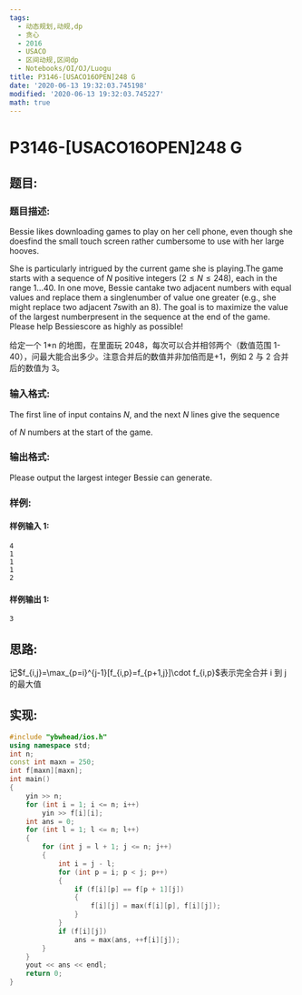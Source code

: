 ```yaml
---
tags:
  - 动态规划,动规,dp
  - 贪心
  - 2016
  - USACO
  - 区间动规,区间dp
  - Notebooks/OI/OJ/Luogu
title: P3146-[USACO16OPEN]248 G
date: '2020-06-13 19:32:03.745198'
modified: '2020-06-13 19:32:03.745227'
math: true
---
```


# P3146-[USACO16OPEN]248 G

## 题目:

### 题目描述:

Bessie likes downloading games to play on her cell phone, even though she doesfind the small touch screen rather cumbersome to use with her large hooves.

She is particularly intrigued by the current game she is playing.The game starts with a sequence of $N$ positive integers ($2 \leq N\leq 248$), each in the range $1 \ldots 40$. In one move, Bessie cantake two adjacent numbers with equal values and replace them a singlenumber of value one greater (e.g., she might replace two adjacent 7swith an 8). The goal is to maximize the value of the largest numberpresent in the sequence at the end of the game. Please help Bessiescore as highly as possible!

给定一个 1\*n 的地图，在里面玩 2048，每次可以合并相邻两个（数值范围 1-40），问最大能合出多少。注意合并后的数值并非加倍而是+1，例如 2 与 2 合并后的数值为 3。

### 输入格式:

The first line of input contains $N$, and the next $N$ lines give the sequence

of $N$ numbers at the start of the game.

### 输出格式:

Please output the largest integer Bessie can generate.

### 样例:

#### 样例输入 1:

```
4
1
1
1
2
```

#### 样例输出 1:

```
3
```

## 思路:

记$f_{i,j}=\max_{p=i}^{j-1}[f_{i,p}=f_{p+1,j}]\cdot f_{i,p}$表示完全合并 i 到 j 的最大值

## 实现:

```cpp
#include "ybwhead/ios.h"
using namespace std;
int n;
const int maxn = 250;
int f[maxn][maxn];
int main()
{
    yin >> n;
    for (int i = 1; i <= n; i++)
        yin >> f[i][i];
    int ans = 0;
    for (int l = 1; l <= n; l++)
    {
        for (int j = l + 1; j <= n; j++)
        {
            int i = j - l;
            for (int p = i; p < j; p++)
            {
                if (f[i][p] == f[p + 1][j])
                {
                    f[i][j] = max(f[i][p], f[i][j]);
                }
            }
            if (f[i][j])
                ans = max(ans, ++f[i][j]);
        }
    }
    yout << ans << endl;
    return 0;
}
```
